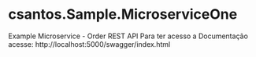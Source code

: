 # csantos.Sample.MicroserviceOne
Example Microservice - Order REST API Para ter acesso a Documentação acesse: http://localhost:5000/swagger/index.html
